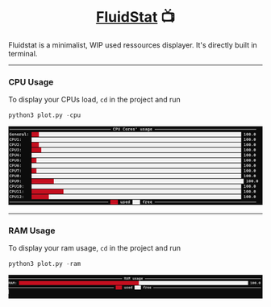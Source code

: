 <h1 align=center> <ins>FluidStat</ins> 📺 </h1>

Fluidstat is a minimalist, WIP used ressources displayer. It's directly built in terminal. 

****

### CPU Usage

To display your CPUs load, `cd` in the project and run 
```py
python3 plot.py -cpu
```

![CPU Usage](cpu.gif)

****

### RAM Usage 

To display your ram usage, `cd` in the project and run 
```py
python3 plot.py -ram
```
![RAM Usage](ram.gif)